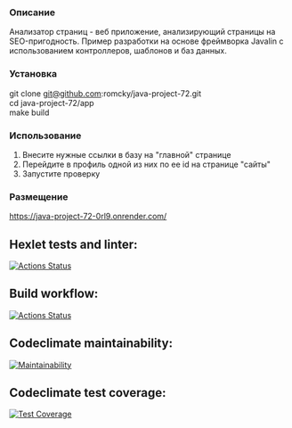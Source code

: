 ### Описание 
Анализатор страниц - веб приложение, анализирующий страницы на SEO-пригодность. Пример разработки на основе фреймворка Javalin с использованием контроллеров, шаблонов и баз данных.

### Установка

git clone git@github.com:romcky/java-project-72.git \
cd java-project-72/app \
make build

### Использование

1. Внесите нужные ссылки в базу на "главной" странице 
2. Перейдите в профиль одной из них по ее id на странице "сайты" 
3. Запустите проверку

### Размещение
https://java-project-72-0rl9.onrender.com/


## Hexlet tests and linter:
[![Actions Status](https://github.com/romcky/java-project-72/actions/workflows/hexlet-check.yml/badge.svg)](https://github.com/romcky/java-project-72/actions)

## Build workflow:
[![Actions Status](https://github.com/romcky/java-project-72/actions/workflows/build-workflow.yml/badge.svg)](https://github.com/romcky/java-project-72/actions/workflows/build-workflow.yml)

## Codeclimate maintainability:
[![Maintainability](https://api.codeclimate.com/v1/badges/7f2fa92652633480d7e7/maintainability)](https://codeclimate.com/github/romcky/java-project-72/maintainability)

## Codeclimate test coverage:
[![Test Coverage](https://api.codeclimate.com/v1/badges/7661ab86808af88c8619/test_coverage)](https://codeclimate.com/github/romcky/java-project-78/test_coverage)




